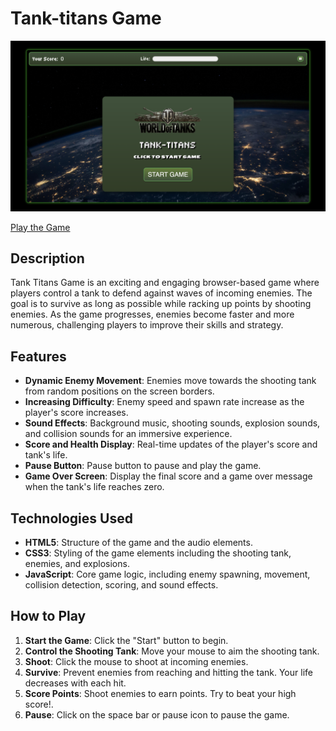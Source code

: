 # Tank-titans Game

![Tank-titans Game](assets/gameScreenshot.png)

[Play the Game](https://uceecode.github.io/tank-titans/)

## Description

Tank Titans Game is an exciting and engaging browser-based game where players control a tank to defend against waves of incoming enemies. The goal is to survive as long as possible while racking up points by shooting enemies. As the game progresses, enemies become faster and more numerous, challenging players to improve their skills and strategy.


## Features

- **Dynamic Enemy Movement**: Enemies move towards the shooting tank from random positions on the screen borders.
- **Increasing Difficulty**: Enemy speed and spawn rate increase as the player's score increases.
- **Sound Effects**: Background music, shooting sounds, explosion sounds, and collision sounds for an immersive experience.
- **Score and Health Display**: Real-time updates of the player's score and tank's life.
- **Pause Button**: Pause button to pause and play the game.
- **Game Over Screen**: Display the final score and a game over message when the tank's life reaches zero.


## Technologies Used

- **HTML5**: Structure of the game and the audio elements.
- **CSS3**: Styling of the game elements including the shooting tank, enemies, and explosions.
- **JavaScript**: Core game logic, including enemy spawning, movement, collision detection, scoring, and sound effects.

## How to Play

1. **Start the Game**: Click the "Start" button to begin.
2. **Control the Shooting Tank**: Move your mouse to aim the shooting tank.
3. **Shoot**: Click the mouse to shoot at incoming enemies.
4. **Survive**: Prevent enemies from reaching and hitting the tank. Your life decreases with each hit.
5. **Score Points**: Shoot enemies to earn points. Try to beat your high score!.
6. **Pause**: Click on the space bar or pause icon to pause the game.

